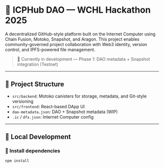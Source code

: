 # 📡 ICPHub DAO — WCHL Hackathon 2025

A decentralized GitHub-style platform built on the Internet Computer using Chain Fusion, Motoko, Snapshot, and Aragon. This project enables community-governed project collaboration with Web3 identity, version control, and IPFS-powered file management.

> 🧪 Currently in development — Phase 1: DAO metadata + Snapshot integration (Testnet)

---

## 📁 Project Structure

- `src/backend`: Motoko canisters for storage, metadata, and Git-style versioning
- `src/frontend`: React-based DApp UI
- `dao-metadata.json`: DAO + Snapshot metadata (WIP)
- `.ic` / `dfx.json`: Internet Computer config

---

## 🚀 Local Development

### 🔧 Install dependencies

```bash
npm install

